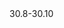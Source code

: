 <stop-note title="Read Knight 4ed" icon="stopnoteicons:book-icon">
<span slot="message">30.8-30.10</span>
</stop-note>